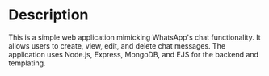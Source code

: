 # Description
This is a simple web application mimicking WhatsApp's chat functionality. It allows users to create, view, edit, and delete chat messages. The application uses Node.js, Express, MongoDB, and EJS for the backend and templating.